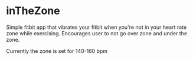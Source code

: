# inTheZone
Simple fitbit app that vibrates your fitbit when you're not in your heart rate zone while exercising. Encourages user to not go over zone and under the zone.

Currently the zone is set for 140-160 bpm
